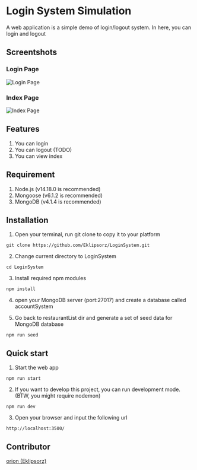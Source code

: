 # Login System Simulation
A web application is a simple demo of login/logout system. In here, you can login and logout

## Screentshots
### Login Page
![Login Page](https://res.cloudinary.com/dqfxgtyoi/image/upload/v1639580937/github/loginPage_dbzx6e.png)
### Index Page
![Index Page](https://res.cloudinary.com/dqfxgtyoi/image/upload/v1639580936/github/IndexPage_fntpha.png)

## Features
1. You can login
2. You can logout (TODO)
3. You can view index



## Requirement
1. Node.js (v14.18.0 is recommended)
2. Mongoose (v6.1.2 is recommended)
3. MongoDB (v4.1.4 is recommended)


## Installation
1.  Open your terminal, run git clone to copy it to your platform
```
git clone https://github.com/Eklipsorz/LoginSystem.git
```

2. Change current directory to LoginSystem
```
cd LoginSystem
```

3. Install required npm modules
```
npm install
```

4. open your MongoDB server (port:27017) and create a database called accountSystem


5. Go back to restaurantList dir and generate a set of seed data for MongoDB database 
```
npm run seed
```

## Quick start
1. Start the web app
```
npm run start
```

2. If you want to develop this project, you can run development mode. (BTW, you might require nodemon)
```
npm run dev
```

3. Open your browser and input the following url

```
http://localhost:3500/
```

## Contributor
[orion (Eklipsorz)](https://github.com/Eklipsorz)